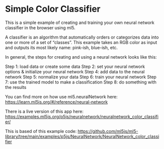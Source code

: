 # Simple Color Classifier

This is a simple example of creating and training your own neural network classifier in the browser using ml5.

A classifier is an algorithm that automatically orders or categorizes data into one or more of a set of “classes”. This example takes an RGB color as input and outputs its most likely name: pink-ish, blue-ish, etc. 

In general, the steps for creating and using a neural network looks like this:

Step 1: load data or create some data
Step 2: set your neural network options & initialize your neural network
Step 4: add data to the neural network
Step 5: normalize your data
Step 6: train your neural network
Step 7: use the trained model to make a classification
Step 8: do something with the results



You can find more on how use ml5.neuralNetwork here:
https://learn.ml5js.org/#/reference/neural-network

There is a live version of this app here:
https://examples.ml5js.org/p5js/neuralnetwork/neuralnetwork_color_classifier/

This is based of this example code:
 https://github.com/ml5js/ml5-library/tree/main/examples/p5js/NeuralNetwork/NeuralNetwork_color_classifier

